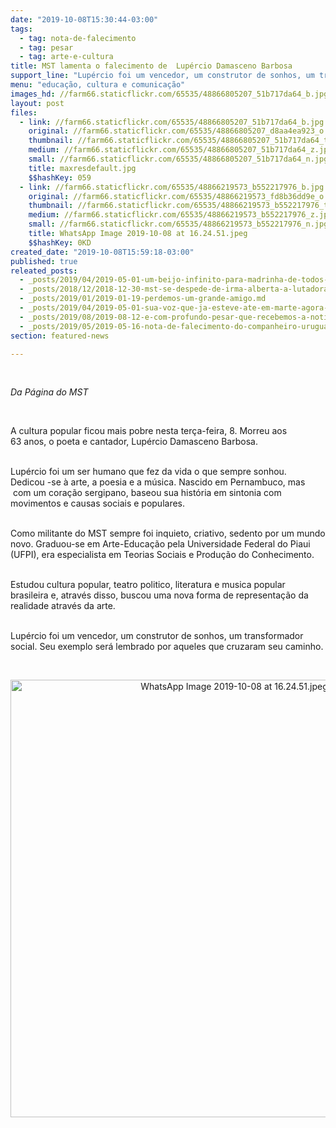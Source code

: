 ```yaml
---
date: "2019-10-08T15:30:44-03:00"
tags:
  - tag: nota-de-falecimento
  - tag: pesar
  - tag: arte-e-cultura
title: MST lamenta o falecimento de  Lupércio Damasceno Barbosa
support_line: "Lupércio foi um vencedor, um construtor de sonhos, um transformador social"
menu: "educação, cultura e comunicação"
images_hd: //farm66.staticflickr.com/65535/48866805207_51b717da64_b.jpg
layout: post
files:
  - link: //farm66.staticflickr.com/65535/48866805207_51b717da64_b.jpg
    original: //farm66.staticflickr.com/65535/48866805207_d8aa4ea923_o.jpg
    thumbnail: //farm66.staticflickr.com/65535/48866805207_51b717da64_t.jpg
    medium: //farm66.staticflickr.com/65535/48866805207_51b717da64_z.jpg
    small: //farm66.staticflickr.com/65535/48866805207_51b717da64_n.jpg
    title: maxresdefault.jpg
    $$hashKey: 059
  - link: //farm66.staticflickr.com/65535/48866219573_b552217976_b.jpg
    original: //farm66.staticflickr.com/65535/48866219573_fd8b36dd9e_o.jpg
    thumbnail: //farm66.staticflickr.com/65535/48866219573_b552217976_t.jpg
    medium: //farm66.staticflickr.com/65535/48866219573_b552217976_z.jpg
    small: //farm66.staticflickr.com/65535/48866219573_b552217976_n.jpg
    title: WhatsApp Image 2019-10-08 at 16.24.51.jpeg
    $$hashKey: 0KD
created_date: "2019-10-08T15:59:18-03:00"
published: true
releated_posts:
  - _posts/2019/04/2019-05-01-um-beijo-infinito-para-madrinha-de-todos-nos.md
  - _posts/2018/12/2018-12-30-mst-se-despede-de-irma-alberta-a-lutadora-do-povo.md
  - _posts/2019/01/2019-01-19-perdemos-um-grande-amigo.md
  - _posts/2019/04/2019-05-01-sua-voz-que-ja-esteve-ate-em-marte-agora-segue-encantando-os-ceus.md
  - _posts/2019/08/2019-08-12-e-com-profundo-pesar-que-recebemos-a-noticia-do-falecimento-do-companheiro-gustavo-codas.md
  - _posts/2019/05/2019-05-16-nota-de-falecimento-do-companheiro-uruguaio-julio-marenales.md
section: featured-news

---
```

<p>&nbsp;</p>

<p><em>Da P&aacute;gina do MST&nbsp;</em></p>

<p>&nbsp;</p>

<p>A cultura popular ficou mais pobre nesta ter&ccedil;a-feira, 8. Morreu aos 63&nbsp;anos,&nbsp;o poeta&nbsp;e cantador, Lup&eacute;rcio Damasceno Barbosa.</p>

<p><br />
Lup&eacute;rcio foi&nbsp;um ser humano&nbsp;que fez da vida o que sempre sonhou. Dedicou&nbsp;-se &agrave;&nbsp;arte, a poesia e a m&uacute;sica. Nascido em Pernambuco, mas &nbsp;com um cora&ccedil;&atilde;o sergipano, baseou sua hist&oacute;ria em&nbsp;sintonia com movimentos e causas sociais e populares.&nbsp;</p>

<p><br />
Como militante do MST&nbsp;sempre foi inquieto, criativo, sedento por um mundo novo.&nbsp;Graduou-se&nbsp;em Arte-Educa&ccedil;&atilde;o pela Universidade Federal do Piaui (UFPI), era&nbsp;especialista em Teorias Sociais e Produ&ccedil;&atilde;o&nbsp;do Conhecimento.</p>

<p><br />
Estudou&nbsp;cultura popular,&nbsp;teatro politico, literatura e musica popular brasileira e, atrav&eacute;s disso, buscou&nbsp;uma nova forma de representa&ccedil;&atilde;o&nbsp;da realidade atrav&eacute;s da arte.&nbsp;</p>

<p><br />
Lup&eacute;rcio foi um vencedor, um construtor de sonhos, um transformador social. Seu exemplo ser&aacute; lembrado por aqueles que cruzaram seu caminho.</p>

<p>&nbsp;</p>

<p style="text-align:center"><img alt="WhatsApp Image 2019-10-08 at 16.24.51.jpeg" height="700" src="//farm66.staticflickr.com/65535/48866219573_b552217976_b.jpg" width="700" /></p>
